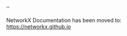 '<meta http-equiv="refresh" content="0; URL=https://networkx.github.io/documentation/latest/./reference/algorithms/generated/networkx.algorithms.tree.recognition.is_arborescence.html">'

NetworkX Documentation has been moved to:<br><a href="https://networkx.github.io">https://networkx.github.io</a>
